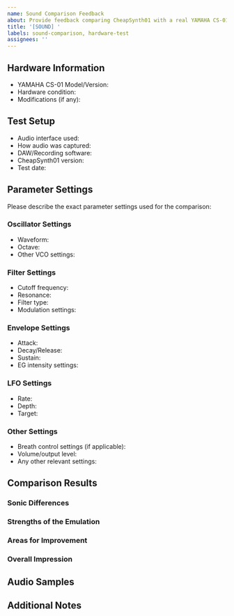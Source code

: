 ```yaml
---
name: Sound Comparison Feedback
about: Provide feedback comparing CheapSynth01 with a real YAMAHA CS-01 (for hardware owners)
title: '[SOUND] '
labels: sound-comparison, hardware-test
assignees: ''
---
```


## Hardware Information
- YAMAHA CS-01 Model/Version: <!-- e.g. CS-01 MkI, CS-01 MkII -->
- Hardware condition: <!-- e.g. Excellent, Good, Has some issues (please describe) -->
- Modifications (if any): <!-- e.g. None, Modified filter, etc. -->

## Test Setup
- Audio interface used: <!-- e.g. Focusrite Scarlett 2i2, RME Babyface, etc. -->
- How audio was captured: <!-- e.g. Direct line recording, Microphone (please specify model) -->
- DAW/Recording software: <!-- e.g. Logic Pro X, Ableton Live, Pro Tools -->
- CheapSynth01 version: <!-- e.g. 1.0.0 -->
- Test date: <!-- YYYY-MM-DD -->

## Parameter Settings
Please describe the exact parameter settings used for the comparison:

### Oscillator Settings
- Waveform: <!-- e.g. Pulse, Sawtooth -->
- Octave: <!-- e.g. 4' -->
- Other VCO settings: <!-- Any other relevant VCO settings -->

### Filter Settings
- Cutoff frequency: <!-- Approximate position or value -->
- Resonance: <!-- Approximate position or value -->
- Filter type: <!-- CS-01 vintage or Modern -->
- Modulation settings: <!-- If applicable -->

### Envelope Settings
- Attack: <!-- Approximate position or value -->
- Decay/Release: <!-- Approximate position or value -->
- Sustain: <!-- Approximate position or value -->
- EG intensity settings: <!-- If applicable -->

### LFO Settings
- Rate: <!-- Approximate position or value -->
- Depth: <!-- Approximate position or value -->
- Target: <!-- e.g. VCO, VCF -->

### Other Settings
- Breath control settings (if applicable): <!-- Please describe -->
- Volume/output level: <!-- Approximate position -->
- Any other relevant settings: <!-- Please describe -->

## Comparison Results

### Sonic Differences
<!-- Please describe any differences you noticed between the real hardware and the plugin -->

### Strengths of the Emulation
<!-- What aspects of the sound does the plugin capture well? -->

### Areas for Improvement
<!-- What aspects of the sound could be improved in the emulation? -->

### Overall Impression
<!-- Your overall impression of how close the emulation is to the hardware -->

## Audio Samples
<!-- If possible, please provide links to audio recordings of both the hardware and the plugin using identical settings -->

## Additional Notes
<!-- Any other comments, observations, or suggestions -->
